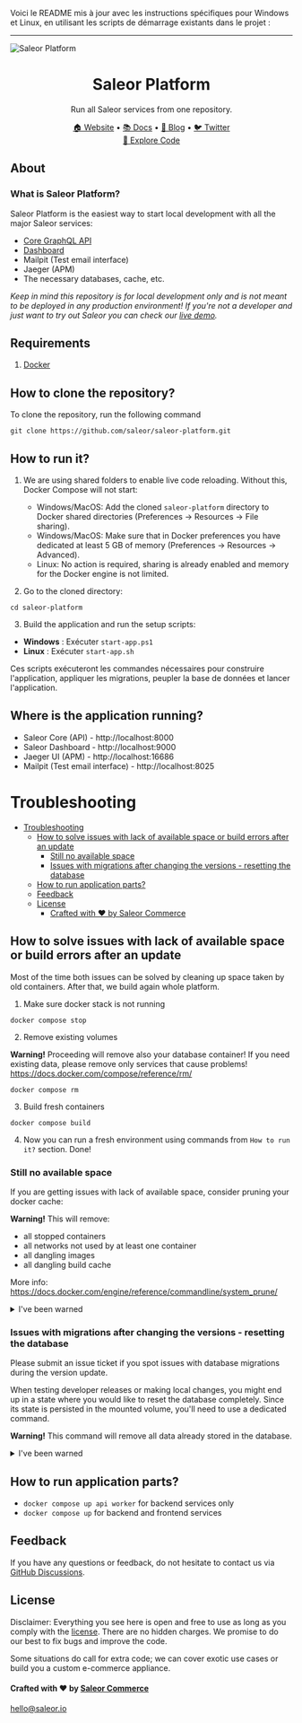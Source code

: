 Voici le README mis à jour avec les instructions spécifiques pour Windows et Linux, en utilisant les scripts de démarrage existants dans le projet :

---

![Saleor Platform](https://user-images.githubusercontent.com/249912/71523206-4e45f800-28c8-11ea-84ba-345a9bfc998a.png)

<div align="center">
  <h1>Saleor Platform</h1>
</div>

<div align="center">
  <p>Run all Saleor services from one repository.</p>
</div>

<div align="center">
  <a href="https://saleor.io/">🏠 Website</a>
  <span> • </span>
  <a href="https://docs.saleor.io/docs/3.x/">📚 Docs</a>
  <span> • </span>
  <a href="https://saleor.io/blog/">📰 Blog</a>
  <span> • </span>
  <a href="https://twitter.com/getsaleor">🐦 Twitter</a>
</div>

<div align="center">
  <a href="https://githubbox.com/saleor/saleor-platform">🔎 Explore Code</a>
</div>

## About

### What is Saleor Platform?

Saleor Platform is the easiest way to start local development with all the major Saleor services:
- [Core GraphQL API](https://github.com/saleor/saleor)
- [Dashboard](https://github.com/saleor/saleor-dashboard)
- Mailpit (Test email interface)
- Jaeger (APM)
- The necessary databases, cache, etc.

*Keep in mind this repository is for local development only and is not meant to be deployed in any production environment! If you're not a developer and just want to try out Saleor you can check our [live demo](https://demo.saleor.io/).*

## Requirements
1. [Docker](https://docs.docker.com/install/)

## How to clone the repository?

To clone the repository, run the following command

```
git clone https://github.com/saleor/saleor-platform.git
```

## How to run it?

1. We are using shared folders to enable live code reloading. Without this, Docker Compose will not start:
    - Windows/MacOS: Add the cloned `saleor-platform` directory to Docker shared directories (Preferences -> Resources -> File sharing).
    - Windows/MacOS: Make sure that in Docker preferences you have dedicated at least 5 GB of memory (Preferences -> Resources -> Advanced).
    - Linux: No action is required, sharing is already enabled and memory for the Docker engine is not limited.

2. Go to the cloned directory:
```shell
cd saleor-platform
```

3. Build the application and run the setup scripts:

- **Windows** : Exécuter `start-app.ps1`
- **Linux** : Exécuter `start-app.sh`

Ces scripts exécuteront les commandes nécessaires pour construire l'application, appliquer les migrations, peupler la base de données et lancer l'application.

## Where is the application running?
- Saleor Core (API) - http://localhost:8000
- Saleor Dashboard - http://localhost:9000
- Jaeger UI (APM) - http://localhost:16686
- Mailpit (Test email interface) - http://localhost:8025

# Troubleshooting

- [Troubleshooting](#troubleshooting)
  - [How to solve issues with lack of available space or build errors after an update](#how-to-solve-issues-with-lack-of-available-space-or-build-errors-after-an-update)
    - [Still no available space](#still-no-available-space)
    - [Issues with migrations after changing the versions - resetting the database](#issues-with-migrations-after-changing-the-versions---resetting-the-database)
  - [How to run application parts?](#how-to-run-application-parts)
  - [Feedback](#feedback)
  - [License](#license)
      - [Crafted with ❤️ by Saleor Commerce](#crafted-with-️-by-saleor-commerce)

## How to solve issues with lack of available space or build errors after an update

Most of the time both issues can be solved by cleaning up space taken by old containers. After that, we build again whole platform. 

1. Make sure docker stack is not running
```shell
docker compose stop
```

2. Remove existing volumes

**Warning!** Proceeding will remove also your database container! If you need existing data, please remove only services that cause problems! https://docs.docker.com/compose/reference/rm/
```shell
docker compose rm
```

3. Build fresh containers 
```shell
docker compose build
```

4. Now you can run a fresh environment using commands from `How to run it?` section. Done!

### Still no available space

If you are getting issues with lack of available space, consider pruning your docker cache:

**Warning!** This will remove:
  - all stopped containers
  - all networks not used by at least one container
  - all dangling images
  - all dangling build cache 
  
  More info: https://docs.docker.com/engine/reference/commandline/system_prune/
  
<details><summary>I've been warned</summary>
<p>

```shell
docker system prune
```

</p>
</details>

### Issues with migrations after changing the versions - resetting the database

Please submit an issue ticket if you spot issues with database migrations during the version update. 

When testing developer releases or making local changes, you might end up in a state where you would like to reset the database completely. Since its state is persisted in the mounted volume, you'll need to use a dedicated command.

**Warning!** This command will remove all data already stored in the database.

<details><summary>I've been warned</summary>
<p>

```shell
docker compose down --volumes db
```

</p>
</details>
   
## How to run application parts?
  - `docker compose up api worker` for backend services only
  - `docker compose up` for backend and frontend services

## Feedback

If you have any questions or feedback, do not hesitate to contact us via [GitHub Discussions](https://github.com/saleor/saleor/discussions).

## License

Disclaimer: Everything you see here is open and free to use as long as you comply with the [license](https://github.com/saleor/saleor-platform/blob/main/LICENSE). There are no hidden charges. We promise to do our best to fix bugs and improve the code.

Some situations do call for extra code; we can cover exotic use cases or build you a custom e-commerce appliance.

#### Crafted with ❤️ by [Saleor Commerce](https://saleor.io/)

hello@saleor.io
